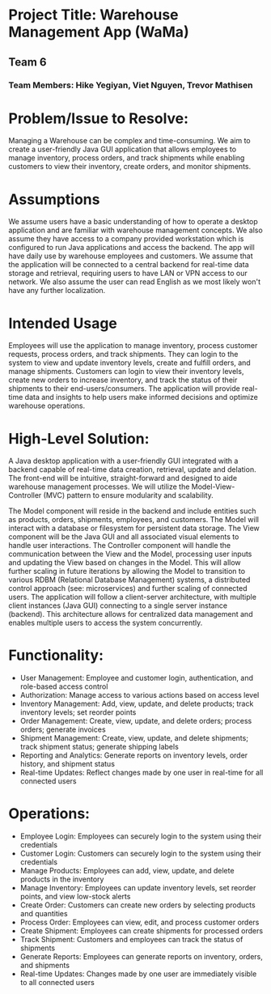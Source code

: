 # Project Title: Warehouse Management App (WaMa)
## Team 6
### Team Members: Hike Yegiyan, Viet Nguyen, Trevor Mathisen

# Problem/Issue to Resolve:
Managing a Warehouse can be complex and time-consuming. We aim to create a user-friendly Java GUI application that allows employees to manage inventory, process orders, and track shipments while enabling customers to view their inventory, create orders, and monitor shipments. 

# Assumptions
We assume users have a basic understanding of how to operate a desktop application and are familiar with warehouse management concepts. We also assume they have access to a company provided workstation which is configured to run Java applications and access the backend. The app will have daily use by warehouse employees and customers. We assume that the application will be connected to a central backend for real-time data storage and retrieval, requiring users to have LAN or VPN access to our network. We also assume the user can read English as we most likely won't have any further localization.

# Intended Usage
Employees will use the application to manage inventory, process customer requests, process orders, and track shipments. They can login to the system to view and update inventory levels, create and fulfill orders, and manage shipments. Customers can login to view their inventory levels, create new orders to increase inventory, and track the status of their shipments to their end-users/consumers. The application will provide real-time data and insights to help users make informed decisions and optimize warehouse operations.

# High-Level Solution:
A Java desktop application with a user-friendly GUI integrated with a backend capable of real-time data creation, retrieval, update and delation. The front-end will be intuitive, straight-forward and designed to aide warehouse management processes. We will utilize the Model-View-Controller (MVC) pattern to ensure modularity and scalability.

The Model component will reside in the backend and include entities such as products, orders, shipments, employees, and customers. The Model will interact with a database or filesystem for persistent data storage. The View component will be the Java GUI and all associated visual elements to handle user interactions. The Controller component will handle the communication between the View and the Model, processing user inputs and updating the View based on changes in the Model. This will allow further scaling in future iterations by allowing the Model to transition to various RDBM (Relational Database Management) systems, a distributed control approach (see: microservices) and further scaling of connected users. The application will follow a client-server architecture, with multiple client instances (Java GUI) connecting to a single server instance (backend). This architecture allows for centralized data management and enables multiple users to access the system concurrently.

# Functionality:
- User Management: Employee and customer login, authentication, and role-based access control
- Authorization: Manage access to various actions based on access level
- Inventory Management: Add, view, update, and delete products; track inventory levels; set reorder points
- Order Management: Create, view, update, and delete orders; process orders; generate invoices
- Shipment Management: Create, view, update, and delete shipments; track shipment status; generate shipping labels
- Reporting and Analytics: Generate reports on inventory levels, order history, and shipment status
- Real-time Updates: Reflect changes made by one user in real-time for all connected users

# Operations:
- Employee Login: Employees can securely login to the system using their credentials
- Customer Login: Customers can securely login to the system using their credentials
- Manage Products: Employees can add, view, update, and delete products in the inventory
- Manage Inventory: Employees can update inventory levels, set reorder points, and view low-stock alerts
- Create Order: Customers can create new orders by selecting products and quantities
- Process Order: Employees can view, edit, and process customer orders
- Create Shipment: Employees can create shipments for processed orders
- Track Shipment: Customers and employees can track the status of shipments
- Generate Reports: Employees can generate reports on inventory, orders, and shipments
- Real-time Updates: Changes made by one user are immediately visible to all connected users
